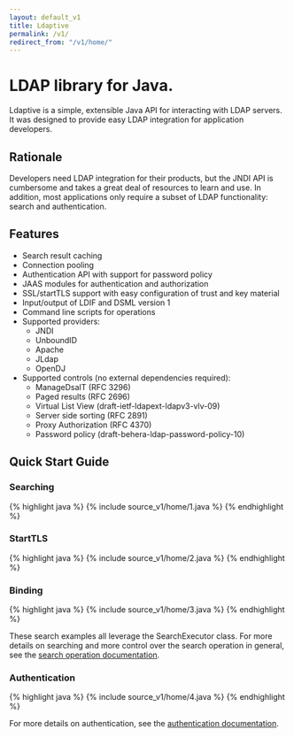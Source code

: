 ```yaml
---
layout: default_v1
title: Ldaptive
permalink: /v1/
redirect_from: "/v1/home/"
---
```


# LDAP library for Java.
Ldaptive is a simple, extensible Java API for interacting with LDAP servers. It was designed to provide easy LDAP integration for application developers.

## Rationale
Developers need LDAP integration for their products, but the JNDI API is cumbersome and takes a great deal of resources to learn and use. In addition, most applications only require a subset of LDAP functionality: search and authentication.

## Features
* Search result caching
* Connection pooling
* Authentication API with support for password policy
* JAAS modules for authentication and authorization
* SSL/startTLS support with easy configuration of trust and key material
* Input/output of LDIF and DSML version 1
* Command line scripts for operations
* Supported providers:
  * JNDI
  * UnboundID
  * Apache
  * JLdap
  * OpenDJ
* Supported controls (no external dependencies required):
  * ManageDsaIT (RFC 3296)
  * Paged results (RFC 2696)
  * Virtual List View (draft-ietf-ldapext-ldapv3-vlv-09)
  * Server side sorting (RFC 2891)
  * Proxy Authorization (RFC 4370)
  * Password policy (draft-behera-ldap-password-policy-10)

## Quick Start Guide

### Searching
{% highlight java %}
{% include source_v1/home/1.java %}
{% endhighlight %}

### StartTLS
{% highlight java %}
{% include source_v1/home/2.java %}
{% endhighlight %}

### Binding
{% highlight java %}
{% include source_v1/home/3.java %}
{% endhighlight %}

These search examples all leverage the SearchExecutor class. For more details on searching and more control over the search operation in general, see the [search operation documentation](v1/docs/guide/operations/search.html).

### Authentication
{% highlight java %}
{% include source_v1/home/4.java %}
{% endhighlight %}

For more details on authentication, see the [authentication documentation](v1/docs/guide/authentication.html).

